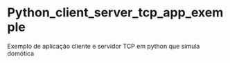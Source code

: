# Python_client_server_tcp_app_exemple
Exemplo de aplicação cliente e servidor TCP em python que simula domótica
